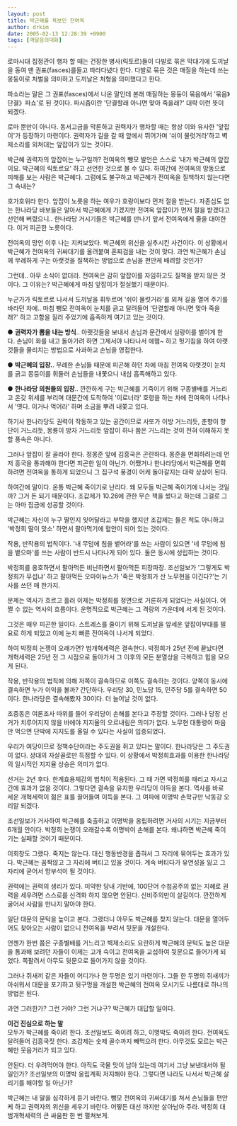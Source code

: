 ```yaml
---
layout: post
title: 박근혜를 욕보인 전여옥
author: drkim
date: 2005-02-13 12:28:39 +0900
tags: [깨달음의대화]
---
```

로마시대 집정관이 행차 할 때는 건장한 병사(릭토르)들이 다발로 묶은 막대기에 도끼날을 동여 맨 권표(fasces)를들고 따라다녔다 한다. 다발로 묶은 것은 매질을 하는데 쓰는 몽둥이로 처벌을 의미하고 도끼날은 처형을 의미했다고 한다.    
  
파쇼라는 말은 그 권표(fasces)에서 나온 말인데 본래 매질하는 몽둥이 묶음에서 '묶음》단결》파쇼'로 된 것이다. 파시즘이란 '단결할래 아니면 맞아 죽을래?' 대략 이런 뜻이 되겠다.    
  
로마 뿐만이 아니다. 동서고금을 막론하고 권력자가 행차할 때는 항상 이와 유사한 '앞잡이'가 등장하기 마련이다. 권력자가 길을 갈 때 앞에서 뛰어가며 '쉬이 물럿거라'하고 벽제소리를 외쳐대는 앞잡이가 있는 것이다.    
  
박근혜 권력자의 앞잡이는 누구일까? 전여옥의 뺑모 발언은 스스로 '내가 박근혜의 앞잡이요. 박근혜의 릭토르요' 하고 선언한 것으로 볼 수 있다. 하여간에 전여옥의 망동으로 피해를 보는 사람은 박근혜다. 그럼에도 불구하고 박근혜가 전여옥을 질책하지 않는다면 그 속내는?    
  
호가호위라 한다. 앞잡이 노릇을 하는 여우가 호랑이보다 먼저 절을 받는다. 자존심도 없는 한나라당 바보들은 알아서 박근혜에게 기겠지만 전여옥 앞잡이가 먼저 절을 받겠다고 선언해 버렸으니.. 한나라당 거시기들은 박근혜를 만나기 앞서 전여옥에게 줄을 대야한다. 이거 피곤한 노릇이다.    
  
전여옥의 망언 이후 나는 지켜보았다. 박근혜의 위신을 실추시킨 사건이다. 이 상황에서 박근혜가 전여옥의 귀싸대기를 올려붙여 혼찌검을 내는 것이 맞다. 과연 박근혜가 손님께 무례하게 구는 아랫것을 질책하는 방법으로 손님을 편안케 배려할 것인가?    
  
그런데.. 아무 소식이 없더라. 전여옥은 감히 앞잡이를 자임하고도 질책을 받지 않은 것이다. 그 이유는? 박근혜에게 마침 앞잡이가 절실했기 때문이다.    
  
누군가가 릭토르로 나서서 도끼날을 휘두르며 '쉬이 물럿거라'를 외쳐 길을 열어 주기를 바라던 차에.. 마침 뺑모 전여옥이 눈치를 긁고 달려들어 '단결할래 아니면 맞아 죽을래?' 하고 고함을 질러 주었기에 흡족하게 여기고 있는 것이다.    
  
● **권력자가 뽐을 내는 방식**.. 아랫것들을 보내서 손님과 문간에서 실랑이를 벌이게 한다. 손님이 화를 내고 돌아가려 하면 그제서야 나타나서 에헴~ 하고 헛기침을 하여 아랫것들을 물리치는 방법으로 사과하고 손님을 영접한다. 
  
  
● **박근혜의 입장.**. 무례한 손님들 때문에 피곤해 하던 차에 마침 전여옥 아랫것이 눈치를 긁고 몽둥이를 휘둘러 손님들을 내쫓으니 내심 흡족해하고 있다.    
  
● **한나라당 의원들의 입장**.. 깐깐하게 구는 박근혜를 기죽이기 위해 구종별배를 거느리고 온갖 위세를 부리며 대문간에 도착하여 '이로너라' 호령을 하는 차에 전여옥이 나타나서 '옛다. 이거나 먹어라' 하며 소금을 뿌려 내쫓고 있다.    
  
하기사 한나라당도 권력이 작동하고 있는 공간이므로 사또가 이방 거느리듯, 춘향이 향단이 거느리듯, 몽룡이 방자 거느리듯 앞잡이 하나 쯤은 거느리는 것이 전혀 이해하지 못할 풍속은 아니다.    
  
그러나 앞잡이 잘 골라야 한다. 정몽준 앞에 김흥국은 곤란하다. 몽준을 면회하려는데 먼저 흥국을 통과해야 한다면 피곤한 일이 아닌가. 어쨌거나 한나라당에서 박근혜를 면회하려면 전여옥을 통하게 되었으니 그 집구석 풍경이 어케 돌아갈지는 대략 상상이 된다.    
  
하여간에 말이다. 온통 박근혜 죽이기로 난리다. 왜 모두들 박근혜 죽이기에 나서는 것일까? 그거 돈 되기 때문이다. 조갑제가 10.26에 관한 무슨 책을 썼다고 하는데 그걸로 그는 아마 집금에 성공할 것이다.    
  
박근혜는 자신이 누구 딸인지 잊어달라고 부탁을 했지만 조갑제는 들은 척도 아니하고 '박정희 딸이 맞소' 하면서 팔아먹기에 혈안이 되어 있는 것이다.    
  
작용, 반작용의 법칙이다. '내 무덤에 침을 뱉어라'를 쓰는 사람이 있으면 '네 무덤에 침을 뱉으마'를 쓰는 사람이 반드시 나타나게 되어 있다. 둘은 동시에 성립하는 것이다.    
  
박정희를 옹호하면서 팔아먹든 비난하면서 팔아먹든 피장파장. 조선일보가 '그렇게도 박정희가 무섭냐' 하고 팔아먹든 오마이뉴스가 '죽은 박정희가 산 노무현을 이긴다?'는 기사를 쓰던 매 한가지.    
  
문제는 역사가 흐르고 흘러 이제는 박정희를 정면으로 거론하게 되었다는 사실이다. 어쩔 수 없는 역사의 흐름이다. 운명적으로 박근혜는 그 격랑의 가운데에 서게 된 것이다.    
  
그것은 매우 피곤한 일이다. 스트레스를 줄이기 위해 도끼날을 앞세운 앞잡이부대를 필요로 하게 되었고 이에 눈치 빠른 전여옥이 나서게 되었다. 
  
  
하여 박정희 논쟁이 오래가면? 범개혁세력은 결속한다. 박정희가 25년 전에 끝났다면 개혁세력은 25년 전 그 시점으로 돌아가서 그 이후의 모든 분열상을 극복하고 힘을 모으게 된다.    
  
작용, 반작용의 법칙에 의해 저쪽이 결속하므로 이쪽도 결속하는 것이다. 양쪽이 동시에 결속하면 누가 이익을 볼까? 간단하다. 우리당 30, 민노당 15, 민주당 5를 결속하면 50이다. 한나라당은 결속해봤자 30이다. 더 늘어날 것이 없다.    
  
조중동은 여론조사 따위를 들어 우리당이 손해를 본다고 주장할 것이다. 그러나 당장 선거가 치루어지지 않을 바에야 지지율의 오르내림은 의미가 없다. 노무현 대통령이 마음만 먹으면 단박에 지지도를 올릴 수 있다는 사실이 입증되었다.    
  
우리가 여당이므로 정책수단이라는 주도권을 쥐고 있다는 말이다. 한나라당은 그 주도권이 없다. 상대의 자살골로만 득점할 수 있다. 이 상황에서 박정희효과를 이용한 한나라당의 일시적인 지지율 상승은 의미가 없다. 
  
  
선거는 2년 후다. 한계효용체감의 법칙이 적용된다. 그 때 가면 박정희를 때리고 자시고 간에 효과가 없을 것이다. 그렇다면 결속을 유지한 우리당이 이득을 본다. 역사를 바로 세운 개혁세력이 젊은 표를 끌어들여 이득을 본다. 그 여파에 이명박 손학규만 낙동강 오리알 되겠다. 
  
  
조선일보가 거사하여 박근혜를 축출하고 이명박을 옹립하려면 거사의 시기는 지금부터 6개월 안이다. 박정희 논쟁이 오래갈수록 이명박이 손해를 본다. 왜냐하면 박근혜 죽이기는 실패할 것이기 때문이다.    
  
이회창도 그랬다. 죽지는 않는다. 대신 행동반경을 좁혀서 그 자리에 묶어두는 효과가 있다. 박근혜는 꼼짝않고 그 자리에 버티고 있을 것이다. 계속 버티다가 유연성을 잃고 그 자리에 굳어서 망부석이 될 것이다.    
  
권력에는 권력의 생리가 있다. 미약한 당내 기반에, 100단어 수첩공주의 없는 지혜로 권력을 세우려면 스스로를 신격화 하지 않으면 안된다. 신비주의만이 살길이다. 깐깐하게 굴어서 사람을 만나지 말아야 한다. 
  
  
일단 대문의 문턱을 높이고 본다. 그랬더니 아무도 박근혜를 찾지 않는다. 대문을 열어두어도 찾아오는 사람이 없으니 전여옥을 부려서 뒷문을 개설한다.    
  
언젠가 한번 쯤은 구종별배를 거느리고 벽제소리도 요란하게 박근혜의 문턱도 높은 대문을 통과해 보려던 자들이 이제는 고개 숙이고 전여옥을 교섭하여 뒷문으로 들어가게 되었다. 쪽팔려서 아무도 뒷문으로 들어가지 않을 것이다.    
  
그러나 쥐새끼 같은 자들이 어디가나 한 두명은 있기 마련이다. 그들 한 두명의 쥐새끼가 아쉬워서 대문을 포기하고 뒷구멍을 개설한 박근혜의 전여옥 모시기도 나름대로 하나의 방법은 된다.    
  
과연 그러한가? 그런 거야? 그런 거냐구? 박근혜가 대답할 일이다.    
  
**이건 진심으로 하는 말**  
모두가 박근혜를 죽이려 한다. 조선일보도 죽이려 하고, 이명박도 죽이려 한다. 전여옥도 달려들어 김흥국짓 한다. 조갑제는 숫제 골수까지 빼먹으려 한다. 아무것도 모르는 박근혜만 웃음거리가 되고 있다.    
  
안된다. 더 우려먹어야 한다. 아직도 국물 맛이 남아 있는데 여기서 그냥 보낸대서야 될 일인가? 조선일보의 이명박 옹립계획 저지해야 한다. 그렇다면 나라도 나서서 박근혜 살리기를 해야할 일 아닌가?    
  
박근혜는 내 말을 심각하게 듣기 바란다. 뺑모 전여옥의 귀싸대기를 쳐서 손님들을 편안케 하고 권력자의 위신을 세우기 바란다. 어떻든 대선 까지만 살아남아 주라. 박정희 대 범개혁세력의 큰 싸움판 한 번 펼쳐보게.